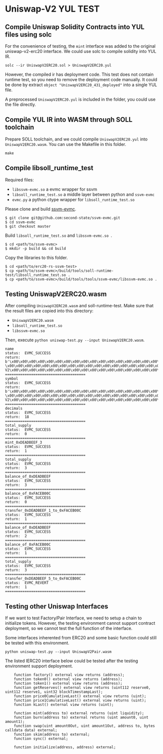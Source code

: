 # Uniswap-V2 YUL TEST 

## Compile Uniswap Solidity Contracts into YUL files using solc

For the convenience of testing, the `mint` interface was added to the original uniswap-v2-erc20 interface.
We could use solc to compile solidity into YUL IR. 

```
solc --ir UniswapV2ERC20.sol > UniswapV2ERC20.yul
```

However, the compiled ir has deployment code. This test does not contain runtime test, so you need to remove the deployment code manually. 
It could be done by extract `object "UniswapV2ERC20_431_deployed"` into a single YUL file.

A preprocessed `UniswapV2ERC20.yul` is included in the folder, you could use the file directly.

## Compile YUL IR into WASM through SOLL toolchain

Prepare SOLL toolchain, and we could compile `UniswapV2ERC20.yul` into `UniswapV2ERC20.wasm`. You can use the Makefile in this folder.

```
make
```

## Compile libsoll_runtime_test

Required files:

+ `libssvm-evmc.so` a evmc wrapper for ssvm
+ `libsoll_runtime_test.so` a middle layer between python and `ssvm-evmc` 
+ `evmc.py` a python ctype wrapper for `libsoll_runtime_test.so`

Please clone and build [ssvm-evmc](https://github.com/second-state/ssvm-evmc).
```
$ git clone git@github.com:second-state/ssvm-evmc.git
$ cd ssvm-evmc
$ git checkout master
```

Build `libsoll_runtime_test.so` and `libssvm-evmc.so `.
```
$ cd <path/to/ssvm-evmc>
$ mkdir -p build && cd build
```

Copy the libraries to this folder.
```
$ cd <path/to/erc20-rs-ssvm-test>
$ cp <path/to/ssvm-evmc>/build/tools/soll-runtime-test/libsoll_runtime_test.so .
$ cp <path/to/ssvm-evmc>/build/tools/tools/ssvm-evmc/libssvm-evmc.so .
```


## Testing UniswapV2ERC20.wasm

After compiling `UniswapV2ERC20.wasm` and soll-runtime-test. Make sure that the result files are copied into this directory:

+ `UniswapV2ERC20.wasm`
+ `libsoll_runtime_test.so`
+ `libssvm-evmc.so `

Then, execute `python uniswap-test.py --input UniswapV2ERC20.wasm`. 

```
name
status:  EVMC_SUCCESS
return:  b'\x00\x00\x00\x00\x00\x00\x00\x00\x00\x00\x00\x00\x00\x00\x00\x00\x00\x00\x00\x00\x00\x00\x00\x00\x00\x00\x00\x00\x00\x00\x00 \x00\x00\x00\x00\x00\x00\x00\x00\x00\x00\x00\x00\x00\x00\x00\x00\x00\x00\x00\x00\x00\x00\x00\x00\x00\x00\x00\x00\x00\x00\x00\nUniswap V2\x00\x00\x00\x00\x00\x00\x00\x00\x00\x00\x00\x00\x00\x00\x00\x00\x00\x00\x00\x00\x00\x00'
=====================================
symbol
status:  EVMC_SUCCESS
return:  b'\x00\x00\x00\x00\x00\x00\x00\x00\x00\x00\x00\x00\x00\x00\x00\x00\x00\x00\x00\x00\x00\x00\x00\x00\x00\x00\x00\x00\x00\x00\x00 \x00\x00\x00\x00\x00\x00\x00\x00\x00\x00\x00\x00\x00\x00\x00\x00\x00\x00\x00\x00\x00\x00\x00\x00\x00\x00\x00\x00\x00\x00\x00\x06UNI-V2\x00\x00\x00\x00\x00\x00\x00\x00\x00\x00\x00\x00\x00\x00\x00\x00\x00\x00\x00\x00\x00\x00\x00\x00\x00\x00'
=====================================
decimals
status:  EVMC_SUCCESS
return:  18
=====================================
total_supply
status:  EVMC_SUCCESS
return:  0
=====================================
mint_0xDEADBEEF_3
status:  EVMC_SUCCESS
return:  1
=====================================
total_supply
status:  EVMC_SUCCESS
return:  3
=====================================
balance_of_0xDEADBEEF
status:  EVMC_SUCCESS
return:  3
=====================================
balance_of_0xFACEB00C
status:  EVMC_SUCCESS
return:  0
=====================================
transfer_0xDEADBEEF_1_to_0xFACEB00C
status:  EVMC_SUCCESS
return:  1
=====================================
balance_of_0xDEADBEEF
status:  EVMC_SUCCESS
return:  2
=====================================
balance_of_0xFACEB00C
status:  EVMC_SUCCESS
return:  1
=====================================
total_supply
status:  EVMC_SUCCESS
return:  3
=====================================
transfer_0xDEADBEEF_5_to_0xFACEB00C
status:  EVMC_REVERT
return:  1
=====================================
```

## Testing other Uniswap Interfaces

If we want to test Factory/Pair Interface, we need to setup a chain to initialize tokens. 
However, the testing environment cannot support contract deployment, so we cannot test the full function of the interface. 

Some interfaces inherented from ERC20 and some basic function could still be tested with this environment.

```
python uniswap-test.py --input UniswapV2Pair.wasm
```

The listed IERC20 interface below could be tested after the testing environment support deployment. 

```solidity
    function factory() external view returns (address);
    function token0() external view returns (address);
    function token1() external view returns (address);
    function getReserves() external view returns (uint112 reserve0, uint112 reserve1, uint32 blockTimestampLast);
    function price0CumulativeLast() external view returns (uint);
    function price1CumulativeLast() external view returns (uint);
    function kLast() external view returns (uint);

    function mint(address to) external returns (uint liquidity);
    function burn(address to) external returns (uint amount0, uint amount1);
    function swap(uint amount0Out, uint amount1Out, address to, bytes calldata data) external;
    function skim(address to) external;
    function sync() external;

    function initialize(address, address) external;
```